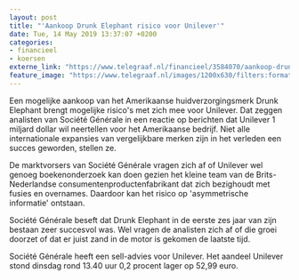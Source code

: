 ```yaml
---
layout: post
title: "'Aankoop Drunk Elephant risico voor Unilever'"
date: Tue, 14 May 2019 13:37:07 +0200
categories: 
- financieel 
- koersen 
externe_link: "https://www.telegraaf.nl/financieel/3584070/aankoop-drunk-elephant-risico-voor-unilever"
feature_image: "https://www.telegraaf.nl/images/1200x630/filters:format(jpeg):quality(80)/cdn-kiosk-api.telegraaf.nl/bb0dce4c-763d-11e9-b2bc-02d2fb1aa1d7.jpg"
---
```


<p class="intro">Een mogelijke aankoop van het Amerikaanse huidverzorgingsmerk Drunk Elephant brengt mogelijke risico's met zich mee voor Unilever. Dat zeggen analisten van Société Générale in een reactie op berichten dat Unilever 1 miljard dollar wil neertellen voor het Amerikaanse bedrijf. Niet alle internationale expansies van vergelijkbare merken zijn in het verleden een succes geworden, stellen ze.</p> <p>De marktvorsers van Société Générale vragen zich af of Unilever wel genoeg boekenonderzoek kan doen gezien het kleine team van de Brits-Nederlandse consumentenproductenfabrikant dat zich bezighoudt met fusies en overnames. Daardoor kan het risico op 'asymmetrische informatie' ontstaan.</p><p>Société Générale beseft dat Drunk Elephant in de eerste zes jaar van zijn bestaan zeer succesvol was. Wel vragen de analisten zich af of die groei doorzet of dat er juist zand in de motor is gekomen de laatste tijd.</p><p>Société Générale heeft een sell-advies voor Unilever. Het aandeel Unilever stond dinsdag rond 13.40 uur 0,2 procent lager op 52,99 euro.</p>
